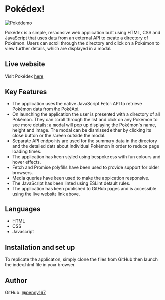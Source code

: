 <h1> Pokédex! </h1>

![Pokédemo](Pokégif.gif)

Pokédex is a simple, responsive web application built using HTML, CSS and JavaScript that uses data from an external API to create a directory of Pokémon. Users can scroll through the directory and click on a Pokémon to view further details, which are displayed in a modal. 

## Live website

Visit Pokédex [here](https://penny167.github.io/first-js-app/)

## Key Features

- The application uses the native JavaScript Fetch API to retrieve Pokémon data from the PokéApi.
- On launching the application the user is presented with a directory of all Pokémon. They can scroll through the list and click on any Pokémon to see more details; a modal will pop up displaying the Pokémon's name, height and image. The modal can be dismissed either by clicking its close button or the screen outside the modal.
- Separate API endpoints are used for the summary data in the directory and the detailed data about individual Pokémon in order to reduce page loading times.
- The application has been styled using bespoke css with fun colours and hover effects.
- Fetch and Promise polyfills have been used to provide support for older browsers.
- Media queries have been used to make the application responsive.
- The JavaScript has been linted using ESLint default rules.
- The application has been published to GitHub pages and is accessible using the live website link above.

## Languages

- HTML
- CSS
- Javascript

## Installation and set up

To replicate the application, simply clone the files from GitHub then launch the index.html file in your browser.

## Author

GitHub: [@penny167](https://github.com/Penny167)
